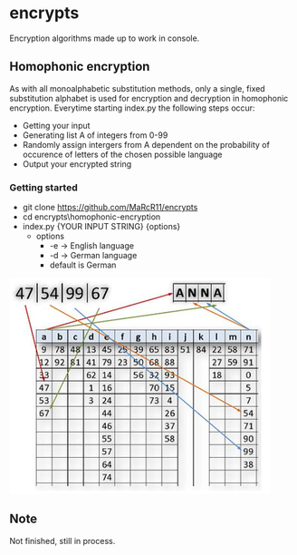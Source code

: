 # encrypts

Encryption algorithms made up to work in console.

## Homophonic encryption
As with all monoalphabetic substitution methods, only a single, fixed substitution alphabet is used for encryption and decryption in homophonic encryption.
Everytime starting index.py the following steps occur:
  - Getting your input
  - Generating list A of integers from 0-99
  - Randomly assign intergers from A dependent on the probability of occurence of letters of the chosen possible language
  - Output your encrypted string
### Getting started
  - git clone https://github.com/MaRcR11/encrypts
  - cd encrypts\homophonic-encryption
  - index.py {YOUR INPUT STRING} {options}
    - options
      - -e -> English language
      - -d -> German language
      - default is German


![text](img1.PNG)

## Note

Not finished, still in process.
